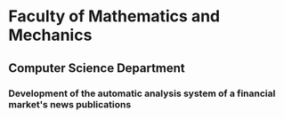 # Faculty of Mathematics and Mechanics
## Computer Science Department
### Development of the automatic analysis system of a financial market's news publications